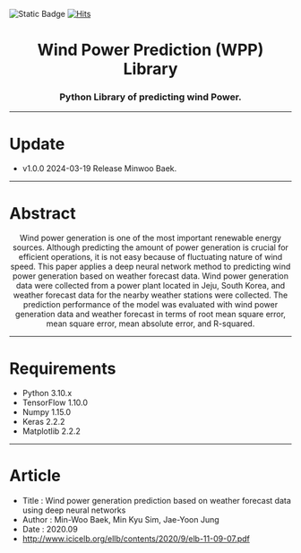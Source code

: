 ![Static Badge](https://img.shields.io/badge/python-3.10-blue) [![Hits](https://hits.seeyoufarm.com/api/count/incr/badge.svg?url=https%3A%2F%2Fgithub.com%2Fwhitekun91%2FWPP&count_bg=%2379C83D&title_bg=%23555555&icon=&icon_color=%23E7E7E7&title=hits&edge_flat=false)](https://hits.seeyoufarm.com)

# <center> Wind Power Prediction (WPP) Library </center>


### <center> Python Library of predicting wind Power. </center>

------------

# Update

- v1.0.0 2024-03-19 Release Minwoo Baek.

------------


# Abstract

<center>
Wind power generation is one of the most important renewable energy sources.
Although predicting the amount of power generation is crucial for efficient operations, it is not easy because of fluctuating nature of wind speed. 
This paper applies a deep neural network method to predicting wind power generation based on weather forecast data.
Wind power generation data were collected from a power plant located in Jeju, South Korea, and weather forecast data for the nearby weather stations were collected.
The prediction performance of the model was evaluated with wind power generation data and weather forecast in terms of root mean square error, mean square error, mean absolute error, and R-squared.
</center>


------------


# Requirements

- Python 3.10.x
- TensorFlow 1.10.0
- Numpy 1.15.0
- Keras 2.2.2
- Matplotlib 2.2.2

------------

# Article

- Title : Wind power generation prediction based on weather forecast data using deep neural networks
- Author : Min-Woo Baek, Min Kyu Sim, Jae-Yoon Jung
- Date : 2020.09
- http://www.icicelb.org/ellb/contents/2020/9/elb-11-09-07.pdf
